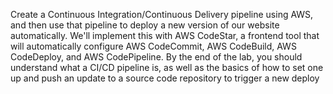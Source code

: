 Create a Continuous Integration/Continuous Delivery pipeline using
AWS, and then use that pipeline to deploy a new version of our website automatically.
We'll implement this with AWS CodeStar, a frontend tool that will automatically
configure AWS CodeCommit, AWS CodeBuild, AWS CodeDeploy, and AWS CodePipeline.
By the end of the lab, you should understand what a CI/CD pipeline is, as well as the
basics of how to set one up and push an update to a source code repository to trigger a
new deploy
